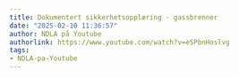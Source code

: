 ```yaml
---
title: Dokumentert sikkerhetsopplæring - gassbrenner
date: "2025-02-10 11:36:57"
author: NDLA på Youtube
authorlink: https://www.youtube.com/watch?v=eSPbnHoslvg
tags:
- NDLA-pa-Youtube
---
```

